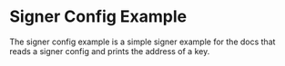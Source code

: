 # Signer Config Example

The signer config example is a simple signer example for the docs that reads a signer config and prints the address of a key.
